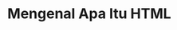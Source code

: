 ---
title: Mengenal Apa Itu HTML
description: HTML (HyperText Markup Language) adalah bahasa markup untuk membuat struktur halaman website
type: course
course: belajar-html-dasar
---